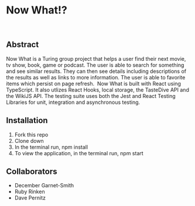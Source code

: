  # Now What!?
​
## Abstract
Now What is a Turing group project that helps a user find their next movie, tv show, book, game or podcast. The user is able to search for something and see similar results. They can then see details including descriptions of the results as well as links to more information. The user is able to favorite items which persist on page refresh. 
​
Now What is built with React using TypeScript. It also utlizes React Hooks, local storage, the TasteDive API and the WikiJS API. The testing suite uses both the Jest and React Testing Libraries for unit, integration and asynchronous testing. 
​
## Installation
1. Fork this repo
2. Clone down
3. In the terminal run, npm install
4. To view the application, in the terminal run, npm start
​
## Collaborators
* December Garnet-Smith
* Ruby Rinken
* Dave Pernitz
